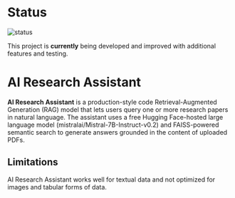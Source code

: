 # Status

![status](https://img.shields.io/badge/status-actively--developed-yellowgreen)

This project is **currently** being developed and improved with additional features and testing.

# AI Research Assistant

**AI Research Assistant** is a production-style code Retrieval-Augmented Generation (RAG) model that lets users query one or more research papers in natural language. The assistant uses a free Hugging Face-hosted large language model (mistralai/Mistral-7B-Instruct-v0.2) and FAISS-powered semantic search to generate answers grounded in the content of uploaded PDFs.

## Limitations

AI Research Assistant works well for textual data and not optimized for images and tabular forms of data. 

